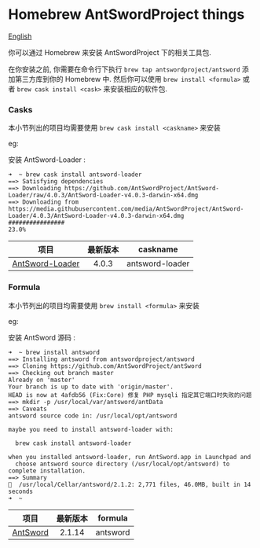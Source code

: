 Homebrew AntSwordProject things
==========================

[English](./README.md)

你可以通过 Homebrew 来安装 AntSwordProject 下的相关工具包.

在你安装之前, 你需要在命令行下执行 `brew tap antswordproject/antsword` 添加第三方库到你的 Homebrew 中. 然后你可以使用 `brew install <formula>` 或者 `brew cask install <cask>` 来安装相应的软件包.


### Casks

本小节列出的项目均需要使用 `brew cask install <caskname>` 来安装

eg: 

安装 AntSword-Loader :

```
➜  ~ brew cask install antsword-loader
==> Satisfying dependencies
==> Downloading https://github.com/AntSwordProject/AntSword-Loader/raw/4.0.3/AntSword-Loader-v4.0.3-darwin-x64.dmg
==> Downloading from https://media.githubusercontent.com/media/AntSwordProject/AntSword-Loader/4.0.3/AntSword-Loader-v4.0.3-darwin-x64.dmg
################                                                          23.0%
```

项目 | 最新版本 | caskname
:-:|:-:|:-:
[AntSword-Loader](https://github.com/AntSwordProject/AntSword-Loader) | 4.0.3 | antsword-loader

### Formula

本小节列出的项目均需要使用 `brew install <formula>` 来安装

eg: 

安装 AntSword 源码 :

```
➜  ~ brew install antsword
==> Installing antsword from antswordproject/antsword
==> Cloning https://github.com/AntSwordProject/antSword
==> Checking out branch master
Already on 'master'
Your branch is up to date with 'origin/master'.
HEAD is now at 4afdb56 (Fix:Core) 修复 PHP mysqli 指定其它端口时失败的问题
==> mkdir -p /usr/local/var/antsword/antData
==> Caveats
antsword source code in: /usr/local/opt/antsword

maybe you need to install antsword-loader with:

  brew cask install antsword-loader

when you installed antsword-loader, run AntSword.app in Launchpad and
  choose antsword source directory (/usr/local/opt/antsword) to complete installation.
==> Summary
🍺  /usr/local/Cellar/antsword/2.1.2: 2,771 files, 46.0MB, built in 14 seconds
➜  ~
```

项目 | 最新版本 | formula
:-:|:-:|:-:
[AntSword](https://github.com/AntSwordProject/AntSword) | 2.1.14 | antsword
